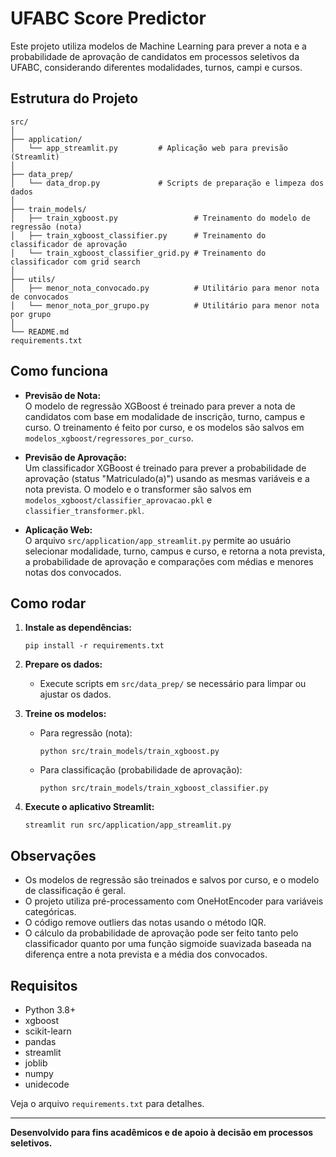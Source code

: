 # UFABC Score Predictor

Este projeto utiliza modelos de Machine Learning para prever a nota e a probabilidade de aprovação de candidatos em processos seletivos da UFABC, considerando diferentes modalidades, turnos, campi e cursos.

## Estrutura do Projeto

```
src/
│
├── application/
│   └── app_streamlit.py         # Aplicação web para previsão (Streamlit)
│
├── data_prep/
│   └── data_drop.py             # Scripts de preparação e limpeza dos dados
│
├── train_models/
│   ├── train_xgboost.py                 # Treinamento do modelo de regressão (nota)
│   ├── train_xgboost_classifier.py      # Treinamento do classificador de aprovação
│   └── train_xgboost_classifier_grid.py # Treinamento do classificador com grid search
│
├── utils/
│   ├── menor_nota_convocado.py          # Utilitário para menor nota de convocados
│   └── menor_nota_por_grupo.py          # Utilitário para menor nota por grupo
│
└── README.md
requirements.txt
```

## Como funciona

- **Previsão de Nota:**  
  O modelo de regressão XGBoost é treinado para prever a nota de candidatos com base em modalidade de inscrição, turno, campus e curso. O treinamento é feito por curso, e os modelos são salvos em `modelos_xgboost/regressores_por_curso`.

- **Previsão de Aprovação:**  
  Um classificador XGBoost é treinado para prever a probabilidade de aprovação (status "Matriculado(a)") usando as mesmas variáveis e a nota prevista. O modelo e o transformer são salvos em `modelos_xgboost/classifier_aprovacao.pkl` e `classifier_transformer.pkl`.

- **Aplicação Web:**  
  O arquivo `src/application/app_streamlit.py` permite ao usuário selecionar modalidade, turno, campus e curso, e retorna a nota prevista, a probabilidade de aprovação e comparações com médias e menores notas dos convocados.

## Como rodar

1. **Instale as dependências:**
   ```
   pip install -r requirements.txt
   ```

2. **Prepare os dados:**
   - Execute scripts em `src/data_prep/` se necessário para limpar ou ajustar os dados.

3. **Treine os modelos:**
   - Para regressão (nota):
     ```
     python src/train_models/train_xgboost.py
     ```
   - Para classificação (probabilidade de aprovação):
     ```
     python src/train_models/train_xgboost_classifier.py
     ```

4. **Execute o aplicativo Streamlit:**
   ```
   streamlit run src/application/app_streamlit.py
   ```

## Observações

- Os modelos de regressão são treinados e salvos por curso, e o modelo de classificação é geral.
- O projeto utiliza pré-processamento com OneHotEncoder para variáveis categóricas.
- O código remove outliers das notas usando o método IQR.
- O cálculo da probabilidade de aprovação pode ser feito tanto pelo classificador quanto por uma função sigmoide suavizada baseada na diferença entre a nota prevista e a média dos convocados.

## Requisitos

- Python 3.8+
- xgboost
- scikit-learn
- pandas
- streamlit
- joblib
- numpy
- unidecode

Veja o arquivo `requirements.txt` para detalhes.

---

**Desenvolvido para fins acadêmicos e de apoio à decisão em processos seletivos.**